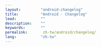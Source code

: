 ```yaml
---
layout:         "android-changelog"
title:          "Android - Changelog"
lead:           ""
description:    ""
keywords:       ""
permalink:       zh-tw/android/changelog/
lang:           "zh-tw"
---
```

